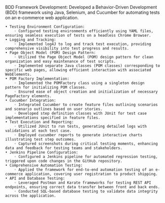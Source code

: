    BDD Framework Development:
        Developed a Behavior-Driven Development (BDD) framework using Java, Selenium, and Cucumber for automating tests on an e-commerce web application.
        
    • Testing Environment Configuration:
        ◦ Configured testing environments efficiently using YAML files, ensuring seamless execution of tests on a headless Chrome Browser.
    • Logging and Tracking:
        ◦ Implemented log4J to log and track test execution, providing comprehensive visibility into test progress and results.
    • Page Object Model (POM) Design Pattern:
        ◦ Utilized the Page Object Model (POM) design pattern for clean organization and easy maintenance of test scripts.
        ◦ Implemented separate Java classes (POM classes) corresponding to specific web pages, allowing efficient interaction with associated WebElements.
    • POM Factory Implementation:
        ◦ Implemented the POMFactory class using a singleton design pattern for initializing POM classes.
        ◦ Ensured ease of object creation and initialization of necessary PageFactory elements.
    • Cucumber Integration:
        ◦ Integrated Cucumber to create feature files outlining scenarios and scenario outlines based on user stories.
        ◦ Developed step definition classes with JUnit for test case implementations specified in feature files.
    • Test Execution and Reporting:
        ◦ Utilized JUnit to run tests, generating detailed logs with validations at each test case.
        ◦ Employed cucumber reports to generate interactive charts illustrating test step outcomes.
        ◦ Captured screenshots during critical testing moments, enhancing data and feedback for testing teams and stakeholders.
    • Jenkins Pipeline Configuration:
        ◦ Configured a Jenkins pipeline for automated regression testing, triggered upon code changes in the GitHub repository.
    • Comprehensive Automation Testing:
        ◦ Applied the framework for end-to-end automation testing of an e-commerce application, covering user registration to product shipping.
    • API and Database Testing:
        ◦ Leveraged Postman and Karate frameworks for testing REST API endpoints, ensuring correct data transfer between front and back ends.
        ◦ Conducted SQL-based database testing to validate data integrity across the application.
